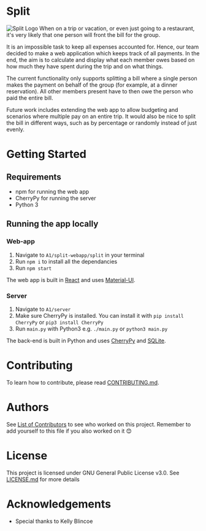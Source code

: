 # Split
![Split Logo](https://i.imgur.com/qXONyae.jpg)
When on a trip or vacation, or even just going to a restaurant, it's very likely that one person will front the bill for the group.

It is an impossible task to keep all expenses accounted for. Hence, our team decided to make a web application which keeps track of all payments. In the end, the aim is to calculate and display what each member owes based on how much they have spent during the trip and on what things.

The current functionality only supports splitting a bill where a single person makes the payment on behalf of the group (for example, at a dinner reservation). All other members present have to then owe the person who paid the entire bill.

Future work includes extending the web app to allow budgeting and scenarios where multiple pay on an entire trip. It would also be nice to split the bill in different ways, such as by percentage or randomly instead of just evenly.

# Getting Started

## Requirements
* npm for running the web app
* CherryPy for running the server
* Python 3

## Running the app locally

### Web-app
1. Navigate to `A1/split-webapp/split` in your terminal
2. Run `npm i` to install all the dependancies
3. Run `npm start`

The web app is built in [React](https://reactjs.org/) and uses [Material-UI](https://material-ui.com/).

### Server
1. Navigate to `A1/server`
2. Make sure CherryPy is installed. You can install it with `pip install CherryPy` or `pip3 install CherryPy`
3. Run `main.py` with Python3 e.g. `./main.py` or `python3 main.py`

The back-end is built in Python and uses [CherryPy](https://cherrypy.org/) and [SQLite](https://www.sqlite.org/index.html).

# Contributing
To learn how to contribute, please read [CONTRIBUTING.md](https://github.com/SOFTENG701G1/A1/blob/master/CONTRIBUTING.md).

# Authors
See [List of Contributors](https://github.com/SOFTENG701G1/A1/wiki/List-of-contributors) to see who worked on this project. Remember to add yourself to this file if you also worked on it :blush:    

# License
This project is licensed under GNU General Public License v3.0. See [LICENSE.md](https://github.com/SOFTENG701G1/A1/blob/master/LICENSE.md) for more details

# Acknowledgements
* Special thanks to Kelly Blincoe
